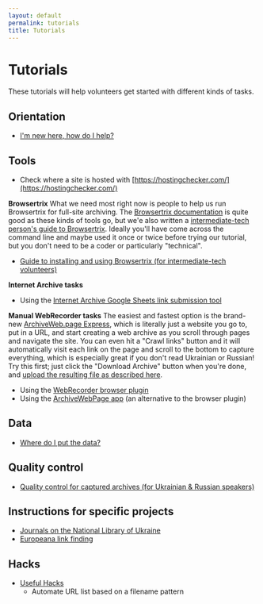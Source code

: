 ```yaml
---
layout: default
permalink: tutorials
title: Tutorials
---
```


# Tutorials

These tutorials will help volunteers get started with different kinds of tasks.

## Orientation
* [I'm new here, how do I help?](/orientation)

## Tools

* Check where a site is hosted with [https://hostingchecker.com/](https://hostingchecker.com/)

**Browsertrix**
What we need most right now is people to help us run Browsertrix for full-site archiving. The [Browsertrix documentation](https://github.com/webrecorder/browsertrix-crawler) is quite good as these kinds of tools go, but we'e also written a [intermediate-tech person's guide to Browsertrix](browsertrix). Ideally you'll have come across the command line and maybe used it once or twice before trying our tutorial, but you don't need to be a coder or particularly "technical".

* [Guide to installing and using Browsertrix (for intermediate-tech volunteers)](browsertrix)

**Internet Archive tasks**

* Using the [Internet Archive Google Sheets link submission tool](/ia-gsheets)

**Manual WebRecorder tasks**
The easiest and fastest option is the brand-new [ArchiveWeb.page Express](https://fast.archiveweb.page/#https://example.com/), which is literally just a website you go to, put in a URL, and start creating a web archive as you scroll through pages and navigate the site. You can even hit a "Crawl links" button and it will automatically visit each link on the page and scroll to the bottom to capture everything, which is especially great if you don't read Ukrainian or Russian! Try this first; just click the "Download Archive" button when you're done, and [upload the resulting file as described here](/data-upload).

* Using the [WebRecorder browser plugin](/webrecorder-plugin-instructions)
* Using the [ArchiveWebPage app](/archivewebpage-app-instructions) (an alternative to the browser plugin)


## Data
* [Where do I put the data?](/data-upload)

## Quality control
* [Quality control for captured archives (for Ukrainian & Russian speakers)](/qc)

## Instructions for specific projects
* [Journals on the National Library of Ukraine](/nbuv-journals)
* [Europeana link finding](/europeana)

## Hacks
* [Useful Hacks](https://www.sucho.org/hacks)
  * Automate URL list based on a filename pattern

